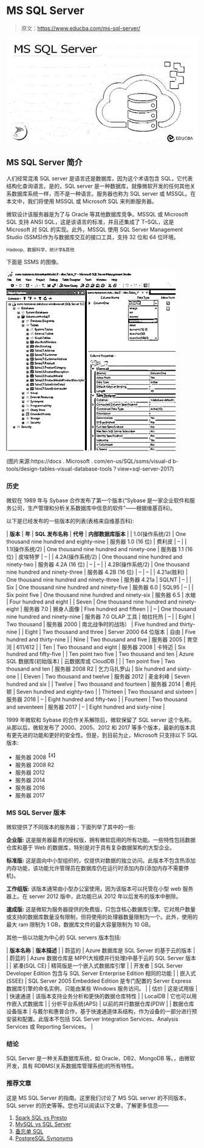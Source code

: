 # MS SQL Server

> 原文：<https://www.educba.com/ms-sql-server/>

![MS SQL Server](img/3346c20c093fd83a430b14a2c375e272.png)



## MS SQL Server 简介

人们经常混淆 SQL server 是语言还是数据库，因为这个术语包含 SQL，它代表结构化查询语言。是的，SQL server 是一种数据库，就像微软开发的任何其他关系数据库系统一样，而不是一种语言。服务器也称为 SQL server 或 MSSQL。在本文中，我们将使用 MSSQL 或 Microsoft SQL 来判断服务器。

微软设计该服务器是为了与 Oracle 等其他数据库竞争。MSSQL 或 Microsoft SQL 支持 ANSI SQL，这是该语言的标准，并且还集成了 T–SQL，这是 Microsoft 对 SQL 的实现。此外，MSSQL 使用 SQL Server Management Studio (SSMS)作为与数据库交互的接口工具，支持 32 位和 64 位环境。

<small>Hadoop、数据科学、统计学&其他</small>

下面是 SSMS 的图像。

![MS SQL Server Management Studio](img/1f0d24c360e75167fcc612b301913fc3.png)



(图片来源:https://docs . Microsoft . com/en-us/SQL/ssms/visual-d b-tools/design-tables-visual-database-tools？view=sql-server-2017)

### 历史

微软在 1989 年与 Sybase 合作发布了第一个版本(“Sybase 是一家企业软件和服务公司，生产管理和分析关系数据库中信息的软件”——根据维基百科)。

以下是已经发布的一些版本的列表(表格来自维基百科):

| **版本** | **年** | **SQL 发布名称** | **代号** | **内部数据库版本** |
| 1.0(操作系统/2) | One thousand nine hundred and eighty-nine | 服务器 1.0 (16 位) | 费利皮 | – |
| 1.1(操作系统/2) | One thousand nine hundred and ninety-one | 服务器 1.1 (16 位) | 皮埃特罗 | – |
| 4.2A(操作系统/2) | One thousand nine hundred and ninety-two | 服务器 4.2A (16 位) | – | – |
| 4.2B(操作系统/2) | One thousand nine hundred and ninety-three | 服务器 4.2B (16 位) | – | – |
| 4.21a(胜利) | One thousand nine hundred and ninety-three | 服务器 4.21a | SQLNT | – |
| Six | One thousand nine hundred and ninety-five | 服务器 6.0 | SQL95 | – |
| Six point five | One thousand nine hundred and ninety-six | 服务器 6.5 | 水螅 | Four hundred and eight |
| Seven | One thousand nine hundred and ninety-eight | 服务器 7.0 | 狮身人面像 | Five hundred and fifteen |
| – | One thousand nine hundred and ninety-nine | 服务器 7.0 OLAP 工具 | 帕拉托热 | – |
| Eight | Two thousand | 服务器 2000 | 南北战争时的战场） | Five hundred and thirty-nine |
| Eight | Two thousand and three | Server 2000 64 位版本 | 自由 | Five hundred and thirty-nine |
| Nine | Two thousand and five | 服务器 2005 | 育空河 | 611/612 |
| Ten | Two thousand and eight | 服务器 2008 | 卡特迈 | Six hundred and fifty-five |
| Ten point two five | Two thousand and ten | Azure SQL 数据库(初始版本) | 云数据库或 CloudDB |  |
| Ten point five | Two thousand and ten | 服务器 2008 R2 | 乞力马扎罗山 | Six hundred and sixty-one |
| Eleven | Two thousand and twelve | 服务器 2012 | 麦金利峰 | Seven hundred and six |
| Twelve | Two thousand and fourteen | 服务器 2014 | 希托顿 | Seven hundred and eighty-two |
| Thirteen | Two thousand and sixteen | 服务器 2016 | – | Eight hundred and fifty-two |
| Fourteen | Two thousand and seventeen | 服务器 2017 | – | Eight hundred and sixty-nine |

1999 年微软和 Sybase 的合作关系解除后，微软保留了 SQL server 这个名称。从那以后，微软发布了 2000、2005、2012 和 2017 等多个版本，最新的版本具有更先进的功能和更好的安全性。但是，到目前为止，Microsoft 只支持以下 SQL 版本:

*   服务器 2008<sup>【4】</sup>
*   服务器 2008 R2
*   服务器 2012
*   服务器 2014
*   服务器 2016
*   服务器 2017

### MS SQL Server 版本

微软提供了不同版本的服务器；下面列举了其中的一些:

**企业版:** 这是服务器最贵的授权版，拥有微软启用的所有功能。一些特性包括数据仓库和基于 Web 的数据库，特别是对于具有复杂数据架构的大型企业。

**标准版:** 这是面向中小型组织的，仅提供对数据的独立访问。此版本不包含热添加内存功能，该功能允许管理员在数据库仍在运行时添加内存(添加内存不需要停机)。

**工作组版:** 该版本通常由小型办公室使用，因为该版本可以托管在小型 web 服务器上。在 server 2012 版中，此功能已从 2012 年以后发布的版本中删除。

**速成版:** 这是微软为服务器提供的免费版，只包含核心数据库引擎。它对用户数量或支持的数据库数量没有限制，但将使用的处理器数量限制为一个。此外，使用的最大 ram 限制为 1 GB，数据库文件的最大容量限制为 10 GB。

其他一些以功能为中心的 SQL servers 版本包括:

| **版本名称** | **版本描述** |
| 蔚蓝的 | Azure 数据库是 SQL Server 的基于云的版本 |
| 蔚蓝的 | Azure 数据仓库是 MPP(大规模并行处理)中基于云的 SQL Server 版本 |
| 紧凑(SQL CE) | 精简版是一个嵌入式数据库引擎 |
| 开发者 | SQL Server Developer Edition 包含与 SQL Server Enterprise Edition 相同的功能 |
| 嵌入式(SSEE) | SQL Server 2005 Embedded Edition 是专门配置的 Server Express 数据库引擎的命名实例，只能由某些 Windows 服务访问。 |
| 估价 | 这是试用版 |
| 快速通道 | 该版本支持业务分析和更快的数据仓库特性 |
| LocalDB | 它也可以用作嵌入式数据库 |
| 分析平台系统(APS) | 以前的并行数据仓库(PDW |
| 数据仓库设备版本 | 与戴尔和惠普合作，基于快速通道体系结构，作为设备的一部分进行预安装和配置。此版本不包括 SQL Server Integration Services、Analysis Services 或 Reporting Services。 |

### 结论

SQL Server 是一种关系数据库系统，如 Oracle、DB2、MongoDB 等。，由微软开发，具有 RDBMS(关系数据库管理系统)的所有特性。

### 推荐文章

这是 MS SQL Server 的指南。这里我们讨论了 MS SQL server 的不同版本，SQL server 的历史等等。您也可以阅读以下文章，了解更多信息——

1.  [Spark SQL vs Presto](https://www.educba.com/spark-sql-vs-presto/)
2.  [MySQL vs SQL Server](https://www.educba.com/mysql-vs-sql-server/)
3.  [备忘单 SQL](https://www.educba.com/cheat-sheet-sql/)
4.  [PostgreSQL Synonyms](https://www.educba.com/postgresql-synonyms/)





